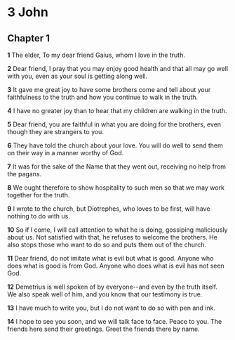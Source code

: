 # 3 John

## Chapter 1

**1** The elder, To my dear friend Gaius, whom I love in the truth.

**2** Dear friend, I pray that you may enjoy good health and that all may go well with you, even as your soul is getting along well.

**3** It gave me great joy to have some brothers come and tell about your faithfulness to the truth and how you continue to walk in the truth.

**4** I have no greater joy than to hear that my children are walking in the truth.

**5** Dear friend, you are faithful in what you are doing for the brothers, even though they are strangers to you.

**6** They have told the church about your love. You will do well to send them on their way in a manner worthy of God.

**7** It was for the sake of the Name that they went out, receiving no help from the pagans.

**8** We ought therefore to show hospitality to such men so that we may work together for the truth.

**9** I wrote to the church, but Diotrephes, who loves to be first, will have nothing to do with us.

**10** So if I come, I will call attention to what he is doing, gossiping maliciously about us. Not satisfied with that, he refuses to welcome the brothers. He also stops those who want to do so and puts them out of the church.

**11** Dear friend, do not imitate what is evil but what is good. Anyone who does what is good is from God. Anyone who does what is evil has not seen God.

**12** Demetrius is well spoken of by everyone--and even by the truth itself. We also speak well of him, and you know that our testimony is true.

**13** I have much to write you, but I do not want to do so with pen and ink.

**14** I hope to see you soon, and we will talk face to face. Peace to you. The friends here send their greetings. Greet the friends there by name.

